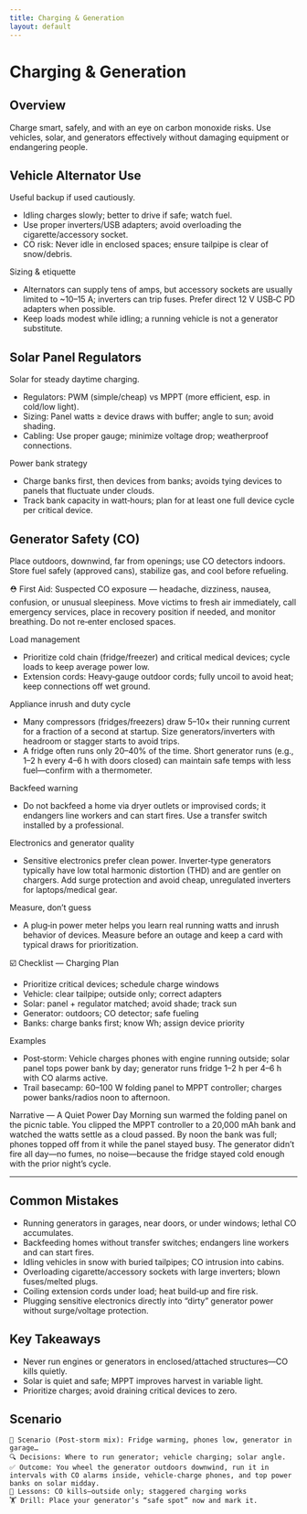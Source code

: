 ```yaml
---
title: Charging & Generation
layout: default
---
```


# Charging & Generation

## Overview
Charge smart, safely, and with an eye on carbon monoxide risks. Use vehicles, solar, and generators effectively without damaging equipment or endangering people.

## Vehicle Alternator Use
Useful backup if used cautiously.

- Idling charges slowly; better to drive if safe; watch fuel.
- Use proper inverters/USB adapters; avoid overloading the cigarette/accessory socket.
- CO risk: Never idle in enclosed spaces; ensure tailpipe is clear of snow/debris.

Sizing & etiquette
- Alternators can supply tens of amps, but accessory sockets are usually limited to ~10–15 A; inverters can trip fuses. Prefer direct 12 V USB‑C PD adapters when possible.
- Keep loads modest while idling; a running vehicle is not a generator substitute.

## Solar Panel Regulators
Solar for steady daytime charging.

- Regulators: PWM (simple/cheap) vs MPPT (more efficient, esp. in cold/low light).
- Sizing: Panel watts ≥ device draws with buffer; angle to sun; avoid shading.
- Cabling: Use proper gauge; minimize voltage drop; weatherproof connections.

Power bank strategy
- Charge banks first, then devices from banks; avoids tying devices to panels that fluctuate under clouds.
- Track bank capacity in watt‑hours; plan for at least one full device cycle per critical device.

## Generator Safety (CO)
Place outdoors, downwind, far from openings; use CO detectors indoors. Store fuel safely (approved cans), stabilize gas, and cool before refueling.

⛑️ First Aid: Suspected CO exposure — headache, dizziness, nausea, confusion, or unusual sleepiness. Move victims to fresh air immediately, call emergency services, place in recovery position if needed, and monitor breathing. Do not re‑enter enclosed spaces.

Load management
- Prioritize cold chain (fridge/freezer) and critical medical devices; cycle loads to keep average power low.
- Extension cords: Heavy‑gauge outdoor cords; fully uncoil to avoid heat; keep connections off wet ground.

Appliance inrush and duty cycle
- Many compressors (fridges/freezers) draw 5–10× their running current for a fraction of a second at startup. Size generators/inverters with headroom or stagger starts to avoid trips.
- A fridge often runs only 20–40% of the time. Short generator runs (e.g., 1–2 h every 4–6 h with doors closed) can maintain safe temps with less fuel—confirm with a thermometer.

Backfeed warning
- Do not backfeed a home via dryer outlets or improvised cords; it endangers line workers and can start fires. Use a transfer switch installed by a professional.

Electronics and generator quality
- Sensitive electronics prefer clean power. Inverter‑type generators typically have low total harmonic distortion (THD) and are gentler on chargers. Add surge protection and avoid cheap, unregulated inverters for laptops/medical gear.

Measure, don’t guess
- A plug‑in power meter helps you learn real running watts and inrush behavior of devices. Measure before an outage and keep a card with typical draws for prioritization.

☑️ Checklist — Charging Plan
- Prioritize critical devices; schedule charge windows
- Vehicle: clear tailpipe; outside only; correct adapters
- Solar: panel + regulator matched; avoid shade; track sun
- Generator: outdoors; CO detector; safe fueling
- Banks: charge banks first; know Wh; assign device priority

Examples
- Post‑storm: Vehicle charges phones with engine running outside; solar panel tops power bank by day; generator runs fridge 1–2 h per 4–6 h with CO alarms active.
- Trail basecamp: 60–100 W folding panel to MPPT controller; charges power banks/radios noon to afternoon.

Narrative — A Quiet Power Day
Morning sun warmed the folding panel on the picnic table. You clipped the MPPT controller to a 20,000 mAh bank and watched the watts settle as a cloud passed. By noon the bank was full; phones topped off from it while the panel stayed busy. The generator didn’t fire all day—no fumes, no noise—because the fridge stayed cold enough with the prior night’s cycle.

---

## Common Mistakes
- Running generators in garages, near doors, or under windows; lethal CO accumulates.
- Backfeeding homes without transfer switches; endangers line workers and can start fires.
- Idling vehicles in snow with buried tailpipes; CO intrusion into cabins.
- Overloading cigarette/accessory sockets with large inverters; blown fuses/melted plugs.
- Coiling extension cords under load; heat build‑up and fire risk.
- Plugging sensitive electronics directly into “dirty” generator power without surge/voltage protection.

## Key Takeaways
- Never run engines or generators in enclosed/attached structures—CO kills quietly.
- Solar is quiet and safe; MPPT improves harvest in variable light.
- Prioritize charges; avoid draining critical devices to zero.

## Scenario

```
🧭 Scenario (Post‑storm mix): Fridge warming, phones low, generator in garage…
🔍 Decisions: Where to run generator; vehicle charging; solar angle.
✅ Outcome: You wheel the generator outdoors downwind, run it in intervals with CO alarms inside, vehicle‑charge phones, and top power banks on solar midday.
🧠 Lessons: CO kills—outside only; staggered charging works
🏋️ Drill: Place your generator’s “safe spot” now and mark it.
```

